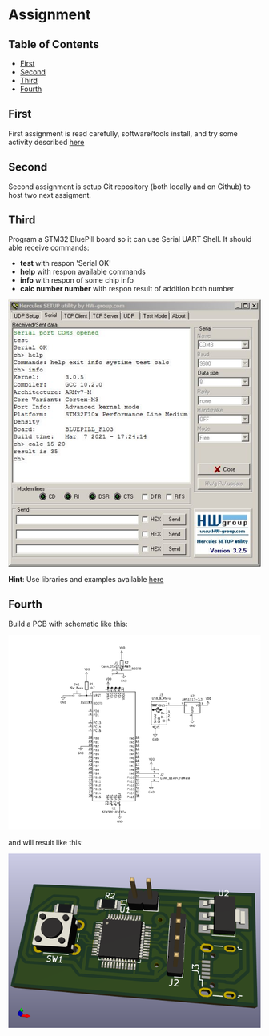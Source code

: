 # Assignment

## Table of Contents
- [First](https://github.com/mekatronik-achmadi/md_tutorial/blob/master/electronic/tutorials/assignment.md#first)
- [Second](https://github.com/mekatronik-achmadi/md_tutorial/blob/master/electronic/tutorials/assignment.md#second)
- [Third](https://github.com/mekatronik-achmadi/md_tutorial/blob/master/electronic/tutorials/assignment.md#third)
- [Fourth](https://github.com/mekatronik-achmadi/md_tutorial/blob/master/electronic/tutorials/assignment.md#fourth)

## First 

First assignment is read carefully, software/tools install, and try some activity described [here](https://github.com/mekatronik-achmadi/md_tutorial/blob/master/electronic/readme.md) 

## Second

Second assignment is setup Git repository (both locally and on Github) to host two next assigment.

## Third

Program a STM32 BluePill board so it can use Serial UART Shell.
It should able receive commands:
- **test** with respon 'Serial OK'
- **help** with respon available commands
- **info** with respon of some chip info
- **calc number number** with respon result of addition both number

![images](images/tugas_serial.JPG?raw=true) 

**Hint**: Use libraries and examples available [here](https://github.com/mekatronik-achmadi/md_tutorial/blob/master/electronic/tutorials/stm32_install.md#libraries) 

## Fourth

Build a PCB with schematic like this:

![images](images/tugas_pcb1.png?raw=true) 

and will result like this:

![images](images/tugas_pcb0.png?raw=true) 